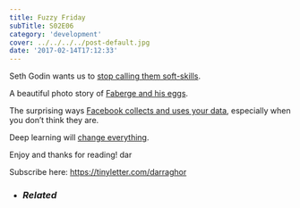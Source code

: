 ```yaml
---
title: Fuzzy Friday
subTitle: S02E06
category: 'development'
cover: ../../../../post-default.jpg
date: '2017-02-14T17:12:33'
---
```


Seth Godin wants us to [stop calling them soft-skills][16].

A beautiful photo story of [Faberge and his eggs][17].

<!-- end excerpt -->

The surprising ways [Facebook collects and uses your data][18], especially when you don’t think they are.

Deep learning will [change everything][19].

Enjoy and thanks for reading!
dar

Subscribe here: https://tinyletter.com/darraghor

- ### _Related_

[16]: https://itsyourturnblog.com/lets-stop-calling-them-soft-skills-9cc27ec09ecb#.ai9muakoo
[17]: http://www.rferl.org/a/faberge-eggs-still-captivate-100-years-on/28246742.html
[18]: http://veekaybee.github.io/facebook-is-collecting-this/
[19]: https://media.usfca.edu/Watch/m2T5RfJg
